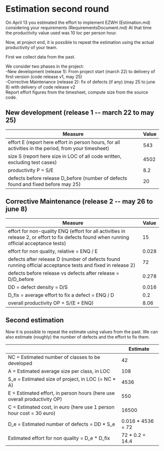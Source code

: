 # Estimation second round

On April 13 you estimated the effort to implement EZWH (Estimation.md) considering your requirements (RequirementsDocument.md)
At that time the productivity value used was 10 loc per person hour.   

Now, at project end, it is possible to repeat the 
estimation using the actual productivity of your team.


First we collect data from the past.   

We consider two phases in the project: <br>
-New development (release 1): From project start (march 22) to delivery of first version (code release v1, may 25) <br>
-Corrective Maintenance (release 2): fix of defects (if any)  (may 25 to june 8) with delivery of code release v2  <br>
Report effort figures from the timesheet, compute size from the source code.

## New development (release 1  -- march 22 to may 25)
| Measure                                                                                              | Value |
|------------------------------------------------------------------------------------------------------|-------|
| effort E (report here effort in person hours, for all activities in the period, from your timesheet) | 543   |
| size S (report here size in LOC of all code written, excluding test cases)                           | 4502  |
| productivity P = S/E                                                                                 | 8.2   |
| defects before release D_before (number of defects found and fixed before may 25)                    | 20    |



## Corrective Maintenance (release 2 -- may 26 to june 8)

| Measure | Value |
|---|-------|
| effort for non-quality ENQ (effort for all activities in release 2, or effort to fix defects found when running official acceptance tests) | 15    |
| effort for non quality, relative = ENQ / E | 0.028 |
|defects after release D (number of defects found running official acceptance tests and  fixed in release 2) | 72    |
| defects before release vs defects after release = D/D_before | 0.278 |
|DD = defect density = D/S| 0.016 |
|D_fix = average effort to fix a defect = ENQ / D | 0.2   |
|overall productivity OP = S/(E + ENQ)| 8.06  |

## Second estimation

Now it is possible to repeat the estimate using values from the past. We can also estimate (roughly) the number of defects and the effort to fix them.

|             | Estimate          |             
| ----------- |-------------------|  
| NC =  Estimated number of classes to be developed                 | 42                |
|  A = Estimated average size per class, in LOC                     | 108               |
| S_e = Estimated size of project, in LOC (= NC * A)                  | 4536              |
| E = Estimated effort, in person hours (here use overall productivity OP)  | 550               |
| C = Estimated cost, in euro (here use 1 person hour cost = 30 euro)                   | 16500             |
| D_e = Estimated number of defects = DD * S_e| 0.016 * 4536 = 72 |
| Estimated effort for non quality = D_e * D_fix | 72 * 0.2 = 14.4   |
